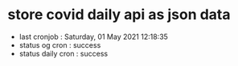 # store covid daily api as json data

- last cronjob : Saturday, 01 May 2021 12:18:35
- status og cron : success
- status daily cron : success
      
      